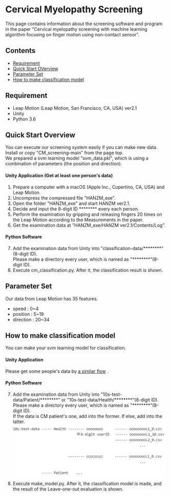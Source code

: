 Cervical Myelopathy Screening
====
This page contains information about the screening software and program in the paper &quot;Cervical myelopathy screening with machine learning algorithm focusing on finger motion using non-contact sensor&quot;.

## Contents
- [Requirement](#requirement)
- [Quick Start OVerview](#quick-start-overview)
- [Parameter Set](#parameter-set)
- [How to make classification model](#how-to-make-classification-model)

## Requirement
- Leap Motion (Leap Motion, San Francisco, CA, USA) ver2.1
- Unity
- Python 3.6

## Quick Start Overview
You can execute our screening system easily if you can make new data.  
Install or copy &quot;CM_screening-main&quot; from the page top.  
We prepared a svm learning model &quot;svm_data.pkl&quot;, which is using a combination of parameters (the position and direction).

#### Unity Application (Get at least one person's data)
1. Prepare a computer with a macOS (Apple Inc., Cupertino, CA, USA) and Leap Motion.
2. Uncompress the compressed file &quot;HANZM_exe&quot;.
3. Open the folder &quot;HANZM_exe&quot; and start HANZM ver2.1.
4. Decide and input the 8-digit ID \*\*\*\*\*\*\*\* every each person.
5. Perform the examination by gripping and releasing fingers 20 times on the Leap Motion according to the Measurements in the paper.
6. Get the examination data at &quot;HANZM_exe/HANZM ver2.1/Contents/Log&quot;.

#### Python Software
7. Add the examination data from Unity into &quot;classification-data/\*\*\*\*\*\*\*\*&quot;(8-digit ID).  
   Please make a directory every user, which is named as &quot;\*\*\*\*\*\*\*\*&quot;(8-digit ID).
8. Execute cm_classification.py. After it, the classification result is shown.

## Parameter Set
Our data from Leap Motion has 35 features.  
- speed     : 0~4
- position  : 5~19
- direction : 20~34

## How to make classification model
You can make your svm learning model for classification.

#### Unity Application
Please get some people's data by [a similar flow](#unity-application-get-at-least-one-persons-data) .  

#### Python Software
7. Add the examination data from Unity into &quot;10s-test-data/Patient/\*\*\*\*\*\*\*\*&quot; or &quot;10s-test-data/Health/\*\*\*\*\*\*\*\*&quot;(8-digit ID).  
   Please make a directory every user, which is named as &quot;\*\*\*\*\*\*\*\*&quot;(8-digit ID).  
   If the data is CM patient's one, add into the former. If else, add into the latter.  
   ![Alt text](directory_path_image.PNG)
8. Execute make_model.py. After it, the classification model is made, and the result of the Leave-one-out evaluation is shown.
